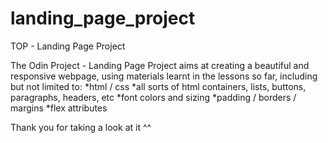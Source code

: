 # landing_page_project
TOP - Landing Page Project

The Odin Project - Landing Page Project aims at creating a beautiful and responsive webpage, using materials learnt in the lessons so far, including but not limited to: 
*html / css
*all sorts of html containers, lists, buttons, paragraphs, headers, etc
*font colors and sizing
*padding / borders / margins
*flex attributes

Thank you for taking a look at it ^^